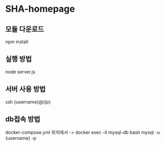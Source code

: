 # SHA-homepage




## 모듈 다운로드




npm install




## 실행 방법




node server.js



## 서버 사용 방법
ssh {username}@{ip}

## db접속 방법
docker-compose.yml 위치에서 
-> docker exec -it mysql-db bash
mysql -u {username} -p







